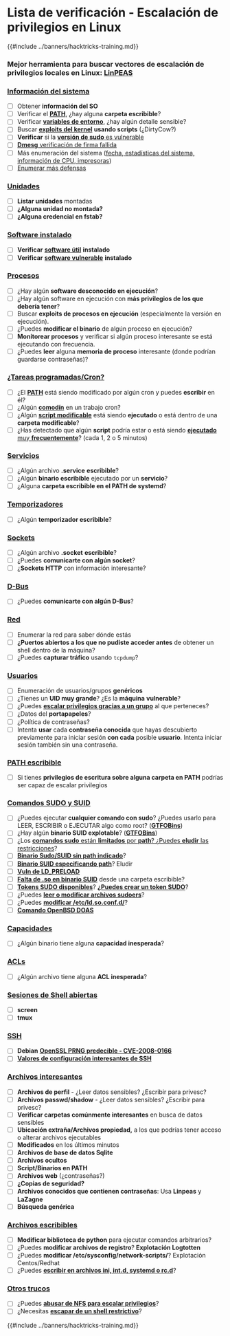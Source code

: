 # Lista de verificación - Escalación de privilegios en Linux

{{#include ../banners/hacktricks-training.md}}

### **Mejor herramienta para buscar vectores de escalación de privilegios locales en Linux:** [**LinPEAS**](https://github.com/carlospolop/privilege-escalation-awesome-scripts-suite/tree/master/linPEAS)

### [Información del sistema](privilege-escalation/index.html#system-information)

- [ ] Obtener **información del SO**
- [ ] Verificar el [**PATH**](privilege-escalation/index.html#path), ¿hay alguna **carpeta escribible**?
- [ ] Verificar [**variables de entorno**](privilege-escalation/index.html#env-info), ¿hay algún detalle sensible?
- [ ] Buscar [**exploits del kernel**](privilege-escalation/index.html#kernel-exploits) **usando scripts** (¿DirtyCow?)
- [ ] **Verificar** si la [**versión de sudo** es vulnerable](privilege-escalation/index.html#sudo-version)
- [ ] [**Dmesg** verificación de firma fallida](privilege-escalation/index.html#dmesg-signature-verification-failed)
- [ ] Más enumeración del sistema ([fecha, estadísticas del sistema, información de CPU, impresoras](privilege-escalation/index.html#more-system-enumeration))
- [ ] [Enumerar más defensas](privilege-escalation/index.html#enumerate-possible-defenses)

### [Unidades](privilege-escalation/index.html#drives)

- [ ] **Listar unidades** montadas
- [ ] **¿Alguna unidad no montada?**
- [ ] **¿Alguna credencial en fstab?**

### [**Software instalado**](privilege-escalation/index.html#installed-software)

- [ ] **Verificar** [**software útil**](privilege-escalation/index.html#useful-software) **instalado**
- [ ] **Verificar** [**software vulnerable**](privilege-escalation/index.html#vulnerable-software-installed) **instalado**

### [Procesos](privilege-escalation/index.html#processes)

- [ ] ¿Hay algún **software desconocido en ejecución**?
- [ ] ¿Hay algún software en ejecución con **más privilegios de los que debería tener**?
- [ ] Buscar **exploits de procesos en ejecución** (especialmente la versión en ejecución).
- [ ] ¿Puedes **modificar el binario** de algún proceso en ejecución?
- [ ] **Monitorear procesos** y verificar si algún proceso interesante se está ejecutando con frecuencia.
- [ ] ¿Puedes **leer** alguna **memoria de proceso** interesante (donde podrían guardarse contraseñas)?

### [¿Tareas programadas/Cron?](privilege-escalation/index.html#scheduled-jobs)

- [ ] ¿El [**PATH**](privilege-escalation/index.html#cron-path) está siendo modificado por algún cron y puedes **escribir** en él?
- [ ] ¿Algún [**comodín**](privilege-escalation/index.html#cron-using-a-script-with-a-wildcard-wildcard-injection) en un trabajo cron?
- [ ] ¿Algún [**script modificable**](privilege-escalation/index.html#cron-script-overwriting-and-symlink) está siendo **ejecutado** o está dentro de una **carpeta modificable**?
- [ ] ¿Has detectado que algún **script** podría estar o está siendo [**ejecutado** muy **frecuentemente**](privilege-escalation/index.html#frequent-cron-jobs)? (cada 1, 2 o 5 minutos)

### [Servicios](privilege-escalation/index.html#services)

- [ ] ¿Algún archivo **.service** **escribible**?
- [ ] ¿Algún **binario escribible** ejecutado por un **servicio**?
- [ ] ¿Alguna **carpeta escribible en el PATH de systemd**?

### [Temporizadores](privilege-escalation/index.html#timers)

- [ ] ¿Algún **temporizador escribible**?

### [Sockets](privilege-escalation/index.html#sockets)

- [ ] ¿Algún archivo **.socket** **escribible**?
- [ ] ¿Puedes **comunicarte con algún socket**?
- [ ] ¿**Sockets HTTP** con información interesante?

### [D-Bus](privilege-escalation/index.html#d-bus)

- [ ] ¿Puedes **comunicarte con algún D-Bus**?

### [Red](privilege-escalation/index.html#network)

- [ ] Enumerar la red para saber dónde estás
- [ ] **¿Puertos abiertos a los que no pudiste acceder antes** de obtener un shell dentro de la máquina?
- [ ] ¿Puedes **capturar tráfico** usando `tcpdump`?

### [Usuarios](privilege-escalation/index.html#users)

- [ ] Enumeración de usuarios/grupos **genéricos**
- [ ] ¿Tienes un **UID muy grande**? ¿Es la **máquina** **vulnerable**?
- [ ] ¿Puedes [**escalar privilegios gracias a un grupo**](privilege-escalation/interesting-groups-linux-pe/) al que perteneces?
- [ ] ¿Datos del **portapapeles**?
- [ ] ¿Política de contraseñas?
- [ ] Intenta **usar** cada **contraseña conocida** que hayas descubierto previamente para iniciar sesión **con cada** posible **usuario**. Intenta iniciar sesión también sin una contraseña.

### [PATH escribible](privilege-escalation/index.html#writable-path-abuses)

- [ ] Si tienes **privilegios de escritura sobre alguna carpeta en PATH** podrías ser capaz de escalar privilegios

### [Comandos SUDO y SUID](privilege-escalation/index.html#sudo-and-suid)

- [ ] ¿Puedes ejecutar **cualquier comando con sudo**? ¿Puedes usarlo para LEER, ESCRIBIR o EJECUTAR algo como root? ([**GTFOBins**](https://gtfobins.github.io))
- [ ] ¿Hay algún **binario SUID explotable**? ([**GTFOBins**](https://gtfobins.github.io))
- [ ] ¿Los [**comandos sudo** están **limitados** por **path**? ¿Puedes **eludir** las restricciones](privilege-escalation/index.html#sudo-execution-bypassing-paths)?
- [ ] [**Binario Sudo/SUID sin path indicado**](privilege-escalation/index.html#sudo-command-suid-binary-without-command-path)?
- [ ] [**Binario SUID especificando path**](privilege-escalation/index.html#suid-binary-with-command-path)? Eludir
- [ ] [**Vuln de LD_PRELOAD**](privilege-escalation/index.html#ld_preload)
- [ ] [**Falta de .so en binario SUID**](privilege-escalation/index.html#suid-binary-so-injection) desde una carpeta escribible?
- [ ] [**Tokens SUDO disponibles**](privilege-escalation/index.html#reusing-sudo-tokens)? [**¿Puedes crear un token SUDO**](privilege-escalation/index.html#var-run-sudo-ts-less-than-username-greater-than)?
- [ ] ¿Puedes [**leer o modificar archivos sudoers**](privilege-escalation/index.html#etc-sudoers-etc-sudoers-d)?
- [ ] ¿Puedes [**modificar /etc/ld.so.conf.d/**](privilege-escalation/index.html#etc-ld-so-conf-d)?
- [ ] [**Comando OpenBSD DOAS**](privilege-escalation/index.html#doas)

### [Capacidades](privilege-escalation/index.html#capabilities)

- [ ] ¿Algún binario tiene alguna **capacidad inesperada**?

### [ACLs](privilege-escalation/index.html#acls)

- [ ] ¿Algún archivo tiene alguna **ACL inesperada**?

### [Sesiones de Shell abiertas](privilege-escalation/index.html#open-shell-sessions)

- [ ] **screen**
- [ ] **tmux**

### [SSH](privilege-escalation/index.html#ssh)

- [ ] **Debian** [**OpenSSL PRNG predecible - CVE-2008-0166**](privilege-escalation/index.html#debian-openssl-predictable-prng-cve-2008-0166)
- [ ] [**Valores de configuración interesantes de SSH**](privilege-escalation/index.html#ssh-interesting-configuration-values)

### [Archivos interesantes](privilege-escalation/index.html#interesting-files)

- [ ] **Archivos de perfil** - ¿Leer datos sensibles? ¿Escribir para privesc?
- [ ] **Archivos passwd/shadow** - ¿Leer datos sensibles? ¿Escribir para privesc?
- [ ] **Verificar carpetas comúnmente interesantes** en busca de datos sensibles
- [ ] **Ubicación extraña/Archivos propiedad,** a los que podrías tener acceso o alterar archivos ejecutables
- [ ] **Modificados** en los últimos minutos
- [ ] **Archivos de base de datos Sqlite**
- [ ] **Archivos ocultos**
- [ ] **Script/Binarios en PATH**
- [ ] **Archivos web** (¿contraseñas?)
- [ ] **¿Copias de seguridad?**
- [ ] **Archivos conocidos que contienen contraseñas**: Usa **Linpeas** y **LaZagne**
- [ ] **Búsqueda genérica**

### [**Archivos escribibles**](privilege-escalation/index.html#writable-files)

- [ ] **Modificar biblioteca de python** para ejecutar comandos arbitrarios?
- [ ] ¿Puedes **modificar archivos de registro**? **Explotación Logtotten**
- [ ] ¿Puedes **modificar /etc/sysconfig/network-scripts/**? Explotación Centos/Redhat
- [ ] ¿Puedes [**escribir en archivos ini, int.d, systemd o rc.d**](privilege-escalation/index.html#init-init-d-systemd-and-rc-d)?

### [**Otros trucos**](privilege-escalation/index.html#other-tricks)

- [ ] ¿Puedes [**abusar de NFS para escalar privilegios**](privilege-escalation/index.html#nfs-privilege-escalation)?
- [ ] ¿Necesitas [**escapar de un shell restrictivo**](privilege-escalation/index.html#escaping-from-restricted-shells)?

{{#include ../banners/hacktricks-training.md}}
